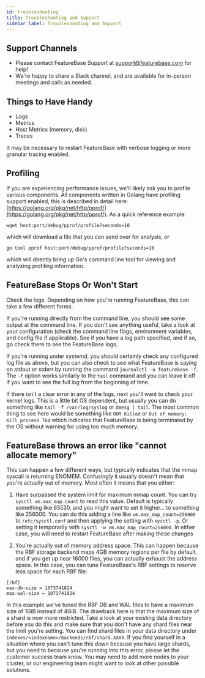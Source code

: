 ```yaml
---
id: troubleshooting
title: Troubleshooting and Support
sidebar_label: Troubleshooting and Support
---
```


## Support Channels

*   Please contact FeatureBase Support at [support@featurebase.com](mailto:support@featurebase.com) for help!
*   We're happy to share a Slack channel, and are available for in-person meetings and calls as needed.


## Things to Have Handy

*   Logs
*   Metrics
*   Host Metrics (memory, disk)
*   Traces

It may be necessary to restart FeatureBase with verbose logging or more granular tracing enabled.


## Profiling

If you are experiencing performance issues, we'll likely ask you to profile various components. All components written in Golang have profiling support enabled, this is described in detail here: [https://golang.org/pkg/net/http/pprof/](https://golang.org/pkg/net/http/pprof/). As a quick reference example:


```shell
wget host:port/debug/pprof/profile?seconds=10
```


which will download a file that you can send over for analysis, or


```shell
go tool pprof host:port/debug/pprof/profile?seconds=10
```


which will directly bring up Go's command line tool for viewing and analyzing profiling information.


## FeatureBase Stops Or Won't Start

Check the logs. Depending on how you're running FeatureBase, this can take a few different forms.

If you're running directly from the command line, you should see some output at the command line. If you don't see anything useful, take a look at your configuration (check the command line flags, environment variables, and config file if applicable). See if you have a log path specified, and if so, go check there to see the FeatureBase logs.

If you're running under systemd, you should certainly check any configured log file as above, but you can also check to see what FeatureBase is saying on stdout or stderr by running the command `journalctl -u featurebase -f`. The `-f` option works similarly to the `tail` command and you can leave it off if you want to see the full log from the beginning of time.

If there isn't a clear error in any of the logs, next you'll want to check your kernel logs. This is a little bit OS dependent, but usually you can do something like `tail -f /var/log/syslog` or `dmesg | tail`. The most common thing to see here would be something like `OOM Killed` or `Out of memory: Kill process 764` which indicates that FeatureBase is being terminated by the OS without warning for using too much memory.


## FeatureBase throws an error like "cannot allocate memory"

This can happen a few different ways, but typically indicates that the mmap syscall is returning ENOMEM. Confusingly it usually doesn't mean that you're actually out of memory. Most often it means that you either:

1. Have surpassed the system limit for maximum mmap count. You can try `sysctl vm.max_map_count` to read this value. Default is typically something like 65530, and you might want to set it higher... to something like 256000. You can do this adding a line like `vm.max_map_count=256000` to `/etc/sysctl.conf` and then applying the setting with `sysctl -p`. Or setting it temporarily with `sysctl -w vm.max_map_count=256000`. In either case, you will need to restart FeatureBase after making these changes

2. You're actually out of memory address space. This can happen because the RBF storage backend maps 4GB memory regions per file by default, and if you get up near 16000 files, you can actually exhaust the address space. In this case, you can tune FeatureBase's RBF settings to reserve less space for each RBF file:

```
[rbf]
max-db-size = 1073741824
max-wal-size = 1073741824
```

In this example we've tuned the RBF DB and WAL files to have a maximum size of 1GiB instead of 4GiB. The drawback here is that the maximum size of a shard is now more restricted. Take a look at your existing data directory before you do this and make sure that you don't have any shard files near the limit you're setting. You can find shard files in your data directory under `indexes/<indexname>/backends/rbf/shard.XXXX`. If you find yourself in a situation where you can't tune this down because you have large shards, but you need to because you're running into this error, please let the customer success team know. You may need to add more nodes to your cluster, or our engineering team might want to look at other possible solutions.
